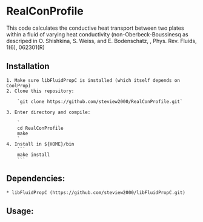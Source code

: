 # RealConProfile

This code calculates the conductive heat transport between two plates within a fluid of varying heat conductivity (non-Oberbeck-Boussinesq
 as descriped in  O. Shishkina, S. Weiss, and E. Bodenschatz, , Phys. Rev. Fluids, 1(6), 062301(R)

## Installation
	1. Make sure libFluidPropC is installed (which itself depends on CoolProp)
	2. Clone this repository: 

		`git clone https://github.com/steview2000/RealConProfile.git`

	3. Enter directory and compile:

		`
		cd RealConProfile 
		make
		`
	4. Install in ${HOME}/bin
		```
		make install
		```
## Dependencies:
	* libFluidPropC (https://github.com/steview2000/libFluidPropC.git)

## Usage: 


